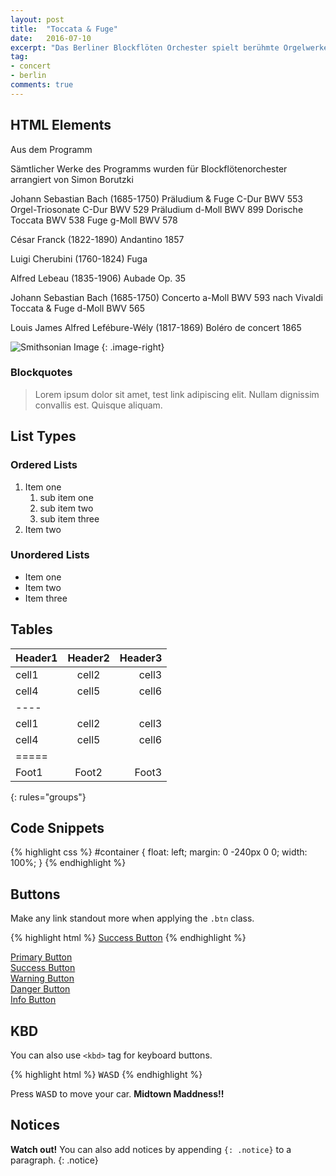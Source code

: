 ```yaml
---
layout: post
title:  "Toccata & Fuge"
date:   2016-07-10
excerpt: "Das Berliner Blockflöten Orchester spielt berühmte Orgelwerke"
tag:
- concert 
- berlin
comments: true
---
```


## HTML Elements

Aus dem Programm

Sämtlicher Werke des Programms wurden für Blockflötenorchester arrangiert von Simon Borutzki

Johann Sebastian Bach (1685-1750)
Präludium & Fuge C-Dur BWV 553
Orgel-Triosonate C-Dur BWV 529 
Präludium d-Moll BWV 899 
Dorische Toccata BWV 538
Fuge g-Moll BWV 578

César Franck (1822-1890) 
Andantino 1857

Luigi Cherubini (1760-1824)
Fuga

Alfred Lebeau (1835-1906)
Aubade Op. 35

Johann Sebastian Bach (1685-1750)
Concerto a-Moll BWV 593 nach Vivaldi 
Toccata & Fuge d-Moll BWV 565

Louis James Alfred Lefébure-Wély (1817-1869) 
Boléro de concert 1865

![Smithsonian Image](https://scontent-frt3-1.xx.fbcdn.net/v/t1.0-9/13076675_1006031096158650_9111887476471345065_n.jpg?oh=781eb2f9be3be4ad50ae63758e9f617a&oe=57D9395E)
{: .image-right}

### Blockquotes

> Lorem ipsum dolor sit amet, test link adipiscing elit. Nullam dignissim convallis est. Quisque aliquam.

## List Types

### Ordered Lists

1. Item one
   1. sub item one
   2. sub item two
   3. sub item three
2. Item two

### Unordered Lists

* Item one
* Item two
* Item three

## Tables

| Header1 | Header2 | Header3 |
|:--------|:-------:|--------:|
| cell1   | cell2   | cell3   |
| cell4   | cell5   | cell6   |
|----
| cell1   | cell2   | cell3   |
| cell4   | cell5   | cell6   |
|=====
| Foot1   | Foot2   | Foot3
{: rules="groups"}

## Code Snippets

{% highlight css %}
#container {
  float: left;
  margin: 0 -240px 0 0;
  width: 100%;
}
{% endhighlight %}

## Buttons

Make any link standout more when applying the `.btn` class.

{% highlight html %}
<a href="#" class="btn btn-success">Success Button</a>
{% endhighlight %}

<div markdown="0"><a href="#" class="btn">Primary Button</a></div>
<div markdown="0"><a href="#" class="btn btn-success">Success Button</a></div>
<div markdown="0"><a href="#" class="btn btn-warning">Warning Button</a></div>
<div markdown="0"><a href="#" class="btn btn-danger">Danger Button</a></div>
<div markdown="0"><a href="#" class="btn btn-info">Info Button</a></div>

## KBD

You can also use `<kbd>` tag for keyboard buttons.

{% highlight html %}
<kbd>W</kbd><kbd>A</kbd><kbd>S</kbd><kbd>D</kbd>
{% endhighlight %}

Press <kbd>W</kbd><kbd>A</kbd><kbd>S</kbd><kbd>D</kbd> to move your car. **Midtown Maddness!!**

## Notices

**Watch out!** You can also add notices by appending `{: .notice}` to a paragraph.
{: .notice}
